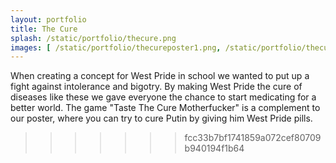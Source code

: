 ```yaml
---
layout: portfolio
title: The Cure
splash: /static/portfolio/thecure.png
images: [ /static/portfolio/thecureposter1.png, /static/portfolio/thecureposter2.png ]
---
```


When creating a concept for West Pride in school we wanted to put up a fight against intolerance and bigotry. By making West Pride the cure of diseases like these we gave everyone the chance to start medicating for a better world. The game "Taste The Cure Motherfucker" is a complement to our poster, where you can try to cure Putin by giving him West Pride pills.
>>>>>>> fcc33b7bf1741859a072cef80709b940194f1b64

